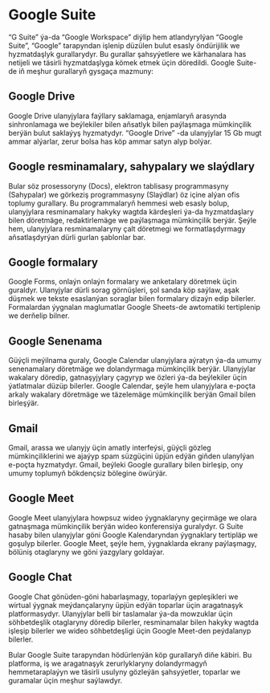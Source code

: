 # Google Suite

“G Suite” ýa-da “Google Workspace” diýlip hem atlandyrylýan “Google Suite”, “Google” tarapyndan işlenip düzülen bulut esasly öndürijilik we hyzmatdaşlyk gurallarydyr. Bu gurallar şahsyýetlere we kärhanalara has netijeli we täsirli hyzmatdaşlyga kömek etmek üçin döredildi. Google Suite-de iň meşhur gurallaryň gysgaça mazmuny:

## Google Drive

Google Drive ulanyjylara faýllary saklamaga, enjamlaryň arasynda sinhronlamaga we beýlekiler bilen aňsatlyk bilen paýlaşmaga mümkinçilik berýän bulut saklaýyş hyzmatydyr. “Google Drive” -da ulanyjylar 15 Gb mugt ammar alýarlar, zerur bolsa has köp ammar satyn alyp bolýar.

## Google resminamalary, sahypalary we slaýdlary

Bular söz prosessoryny (Docs), elektron tablisasy programmasyny (Sahypalar) we görkeziş programmasyny (Slaýdlar) öz içine alýan ofis toplumy gurallary. Bu programmalaryň hemmesi web esasly bolup, ulanyjylara resminamalary hakyky wagtda kärdeşleri ýa-da hyzmatdaşlary bilen döretmäge, redaktirlemäge we paýlaşmaga mümkinçilik berýär. Şeýle hem, ulanyjylara resminamalaryny çalt döretmegi we formatlaşdyrmagy aňsatlaşdyrýan dürli gurlan şablonlar bar.

## Google formalary

Google Forms, onlaýn onlaýn formalary we anketalary döretmek üçin guraldyr. Ulanyjylar dürli sorag görnüşleri, şol sanda köp saýlaw, aşak düşmek we tekste esaslanýan soraglar bilen formalary dizaýn edip bilerler. Formalardan ýygnalan maglumatlar Google Sheets-de awtomatiki tertiplenip we derňelip bilner.

## Google Senenama

Güýçli meýilnama guraly, Google Calendar ulanyjylara aýratyn ýa-da umumy senenamalary döretmäge we dolandyrmaga mümkinçilik berýär. Ulanyjylar wakalary döredip, gatnaşyjylary çagyryp we özleri ýa-da beýlekiler üçin ýatlatmalar düzüp bilerler. Google Calendar, şeýle hem ulanyjylara e-poçta arkaly wakalary döretmäge we täzelemäge mümkinçilik berýän Gmail bilen birleşýär.

## Gmail

Gmail, arassa we ulanyjy üçin amatly interfeýsi, güýçli gözleg mümkinçiliklerini we ajaýyp spam süzgüçini üpjün edýän giňden ulanylýan e-poçta hyzmatydyr. Gmail, beýleki Google gurallary bilen birleşip, ony umumy toplumyň bökdençsiz bölegine öwürýär.

## Google Meet

Google Meet ulanyjylara howpsuz wideo ýygnaklaryny geçirmäge we olara gatnaşmaga mümkinçilik berýän wideo konferensiýa guralydyr. G Suite hasaby bilen ulanyjylar göni Google Kalendaryndan ýygnaklary tertipläp we goşulyp bilerler. Google Meet, şeýle hem, ýygnaklarda ekrany paýlaşmagy, bölüniş otaglaryny we göni ýazgylary goldaýar.

## Google Chat

Google Chat gönüden-göni habarlaşmagy, toparlaýyn gepleşikleri we wirtual ýygnak meýdançalaryny üpjün edýän toparlar üçin aragatnaşyk platformasydyr. Ulanyjylar belli bir taslamalar ýa-da mowzuklar üçin söhbetdeşlik otaglaryny döredip bilerler, resminamalar bilen hakyky wagtda işleşip bilerler we wideo söhbetdeşligi üçin Google Meet-den peýdalanyp bilerler.

Bular Google Suite tarapyndan hödürlenýän köp gurallaryň diňe käbiri. Bu platforma, iş we aragatnaşyk zerurlyklaryny dolandyrmagyň hemmetaraplaýyn we täsirli usulyny gözleýän şahsyýetler, toparlar we guramalar üçin meşhur saýlawdyr.